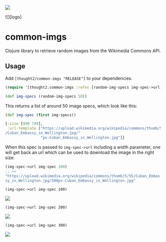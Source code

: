 ![](https://clojars.org/thought2/common-imgs/latest-version.svg)

![][logo]
# common-imgs

Clojure library to retrieve random images from the Wikimedia Commons API.

## Usage

Add `[thought2/common-imgs "RELEASE"]` to your dependencies.

```clj
(require '[thought2.common-imgs :refer [random-img-specs img-spec->url])

(def img-specs (random-img-specs 50))
```

This returns a list of around 50 image specs, which look like this:


```clj
(def img-spec (first img-specs))

{:size [999 749],
 :url-template ["https://upload.wikimedia.org/wikipedia/commons/thumb/5/55
/Cuban_Embassy_in_Wellington.jpg/"
                "px-Cuban_Embassy_in_Wellington.jpg"]}
```

When this spec is passed to `img-spec->url` including a width parameter, one will get back an url which can be used to download the image in the right size:

```clj
(img-spec->url img-spec 100)
;; => 
"https://upload.wikimedia.org/wikipedia/commons/thumb/5/55/Cuban_Embas
sy_in_Wellington.jpg/500px-Cuban_Embassy_in_Wellington.jpg"
```

`(img-spec->url img-spec 100)`

![](https://upload.wikimedia.org/wikipedia/commons/thumb/5/55/Cuban_Embassy_in_Wellington.jpg/100px-Cuban_Embassy_in_Wellington.jpg)


`(img-spec->url img-spec 200)`

![](https://upload.wikimedia.org/wikipedia/commons/thumb/5/55/Cuban_Embassy_in_Wellington.jpg/200px-Cuban_Embassy_in_Wellington.jpg)


`(img-spec->url img-spec 300)`

![](https://upload.wikimedia.org/wikipedia/commons/thumb/5/55/Cuban_Embassy_in_Wellington.jpg/300px-Cuban_Embassy_in_Wellington.jpg)

